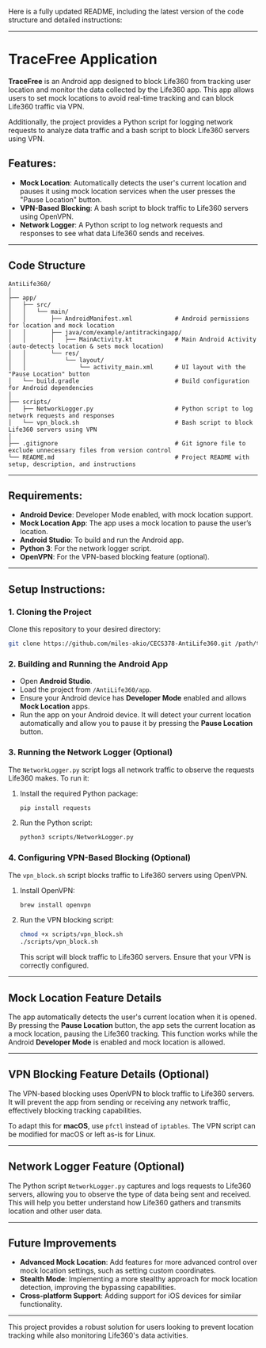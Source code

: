 Here is a fully updated README, including the latest version of the code structure and detailed instructions:

---

# TraceFree Application

**TraceFree** is an Android app designed to block Life360 from tracking user location and monitor the data collected by the Life360 app. This app allows users to set mock locations to avoid real-time tracking and can block Life360 traffic via VPN. 

Additionally, the project provides a Python script for logging network requests to analyze data traffic and a bash script to block Life360 servers using VPN.

## Features:
- **Mock Location**: Automatically detects the user's current location and pauses it using mock location services when the user presses the "Pause Location" button.
- **VPN-Based Blocking**: A bash script to block traffic to Life360 servers using OpenVPN.
- **Network Logger**: A Python script to log network requests and responses to see what data Life360 sends and receives.
  
---

## Code Structure

```
AntiLife360/
│
├── app/
│   ├── src/
│   │   └── main/
│   │       ├── AndroidManifest.xml            # Android permissions for location and mock location
│   │       ├── java/com/example/antitrackingapp/
│   │       │   ├── MainActivity.kt            # Main Android Activity (auto-detects location & sets mock location)
│   │       └── res/
│   │           └── layout/
│   │               └── activity_main.xml      # UI layout with the "Pause Location" button
│   └── build.gradle                           # Build configuration for Android dependencies
│
├── scripts/
│   ├── NetworkLogger.py                       # Python script to log network requests and responses
│   └── vpn_block.sh                           # Bash script to block Life360 servers using VPN
│
├── .gitignore                                 # Git ignore file to exclude unnecessary files from version control
└── README.md                                  # Project README with setup, description, and instructions
```

---

## Requirements:
- **Android Device**: Developer Mode enabled, with mock location support.
- **Mock Location App**: The app uses a mock location to pause the user’s location.
- **Android Studio**: To build and run the Android app.
- **Python 3**: For the network logger script.
- **OpenVPN**: For the VPN-based blocking feature (optional).

---

## Setup Instructions:

### 1. Cloning the Project
Clone this repository to your desired directory:

```bash
git clone https://github.com/miles-akio/CECS378-AntiLife360.git /path/to/your/directory
```

### 2. Building and Running the Android App
- Open **Android Studio**.
- Load the project from `/AntiLife360/app`.
- Ensure your Android device has **Developer Mode** enabled and allows **Mock Location** apps.
- Run the app on your Android device. It will detect your current location automatically and allow you to pause it by pressing the **Pause Location** button.

### 3. Running the Network Logger (Optional)
The `NetworkLogger.py` script logs all network traffic to observe the requests Life360 makes. To run it:
   
1. Install the required Python package:
   ```bash
   pip install requests
   ```

2. Run the Python script:
   ```bash
   python3 scripts/NetworkLogger.py
   ```

### 4. Configuring VPN-Based Blocking (Optional)
The `vpn_block.sh` script blocks traffic to Life360 servers using OpenVPN.

1. Install OpenVPN:
   ```bash
   brew install openvpn
   ```

2. Run the VPN blocking script:
   ```bash
   chmod +x scripts/vpn_block.sh
   ./scripts/vpn_block.sh
   ```

   This script will block traffic to Life360 servers. Ensure that your VPN is correctly configured.

---

## Mock Location Feature Details

The app automatically detects the user's current location when it is opened. By pressing the **Pause Location** button, the app sets the current location as a mock location, pausing the Life360 tracking. This function works while the Android **Developer Mode** is enabled and mock location is allowed.

---

## VPN Blocking Feature Details (Optional)

The VPN-based blocking uses OpenVPN to block traffic to Life360 servers. It will prevent the app from sending or receiving any network traffic, effectively blocking tracking capabilities.

To adapt this for **macOS**, use `pfctl` instead of `iptables`. The VPN script can be modified for macOS or left as-is for Linux.

---

## Network Logger Feature (Optional)

The Python script `NetworkLogger.py` captures and logs requests to Life360 servers, allowing you to observe the type of data being sent and received. This will help you better understand how Life360 gathers and transmits location and other user data.

---

## Future Improvements
- **Advanced Mock Location**: Add features for more advanced control over mock location settings, such as setting custom coordinates.
- **Stealth Mode**: Implementing a more stealthy approach for mock location detection, improving the bypassing capabilities.
- **Cross-platform Support**: Adding support for iOS devices for similar functionality.

---

This project provides a robust solution for users looking to prevent location tracking while also monitoring Life360's data activities.
